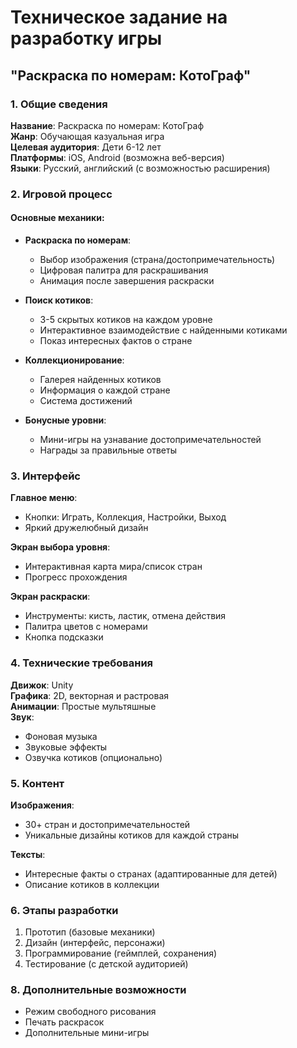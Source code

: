 # Техническое задание на разработку игры  
## "Раскраска по номерам: КотоГраф"

### 1. Общие сведения
**Название**: Раскраска по номерам: КотоГраф  
**Жанр**: Обучающая казуальная игра  
**Целевая аудитория**: Дети 6-12 лет  
**Платформы**: iOS, Android (возможна веб-версия)  
**Языки**: Русский, английский (с возможностью расширения)

### 2. Игровой процесс
#### Основные механики:
- **Раскраска по номерам**:
  - Выбор изображения (страна/достопримечательность)
  - Цифровая палитра для раскрашивания
  - Анимация после завершения раскраски

- **Поиск котиков**:
  - 3-5 скрытых котиков на каждом уровне
  - Интерактивное взаимодействие с найденными котиками
  - Показ интересных фактов о стране

- **Коллекционирование**:
  - Галерея найденных котиков
  - Информация о каждой стране
  - Система достижений

- **Бонусные уровни**:
  - Мини-игры на узнавание достопримечательностей
  - Награды за правильные ответы

### 3. Интерфейс
**Главное меню**:
- Кнопки: Играть, Коллекция, Настройки, Выход
- Яркий дружелюбный дизайн

**Экран выбора уровня**:
- Интерактивная карта мира/список стран
- Прогресс прохождения

**Экран раскраски**:
- Инструменты: кисть, ластик, отмена действия
- Палитра цветов с номерами
- Кнопка подсказки

### 4. Технические требования
**Движок**: Unity  
**Графика**: 2D, векторная и растровая  
**Анимации**: Простые мультяшные  
**Звук**: 
- Фоновая музыка
- Звуковые эффекты
- Озвучка котиков (опционально)

### 5. Контент
**Изображения**:
- 30+ стран и достопримечательностей
- Уникальные дизайны котиков для каждой страны

**Тексты**:
- Интересные факты о странах (адаптированные для детей)
- Описание котиков в коллекции

### 6. Этапы разработки
1. Прототип (базовые механики)
2. Дизайн (интерфейс, персонажи)
3. Программирование (геймплей, сохранения)
4. Тестирование (с детской аудиторией)

### 8. Дополнительные возможности
- Режим свободного рисования
- Печать раскрасок
- Дополнительные мини-игры
